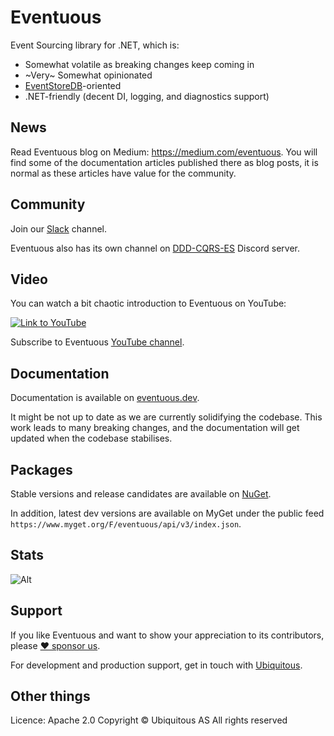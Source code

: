 # Eventuous

Event Sourcing library for .NET, which is:
- Somewhat volatile as breaking changes keep coming in
- ~Very~ Somewhat opinionated
- [EventStoreDB](https://eventstore.com)-oriented
- .NET-friendly (decent DI, logging, and diagnostics support)

## News

Read Eventuous blog on Medium: https://medium.com/eventuous. You will find some of the documentation articles published there as blog posts, it is normal as these articles have value for the community.

## Community

Join our [Slack](https://join.slack.com/t/eventuousworkspace/shared_invite/zt-tzrhtbxf-Tk7dSMuoVBvjkSf0Eq~Zpg) channel.

Eventuous also has its own channel on [DDD-CQRS-ES](https://discord.gg/P4WcBp8r) Discord server.

## Video

You can watch a bit chaotic introduction to Eventuous on YouTube:

[![Link to YouTube](http://img.youtube.com/vi/IbnXdERLDjk/0.jpg)](http://www.youtube.com/watch?v=IbnXdERLDjk "InfoZone Eventuous talk")

Subscribe to Eventuous [YouTube channel](https://www.youtube.com/@eventuous).

## Documentation

Documentation is available on [eventuous.dev](https://eventuous.dev).

It might be not up to date as we are currently solidifying the codebase. 
This work leads to many breaking changes, and the documentation will get updated when the codebase stabilises.

## Packages

Stable versions and release candidates are available on [NuGet](https://www.nuget.org/profiles/Eventuous).

In addition, latest dev versions are available on MyGet under the public feed `https://www.myget.org/F/eventuous/api/v3/index.json`.

## Stats

![Alt](https://repobeats.axiom.co/api/embed/c4a3fbe9b19b39fbe80366bb8b5877a4dd329fed.svg "Repobeats analytics image")

## Support

If you like Eventuous and want to show your appreciation to its contributors, please [:heart: sponsor us](https://github.com/sponsors/Eventuous).

For development and production support, get in touch with [Ubiquitous](https://ubiquitous.no).

## Other things

Licence: Apache 2.0
Copyright © Ubiquitous AS
All rights reserved
